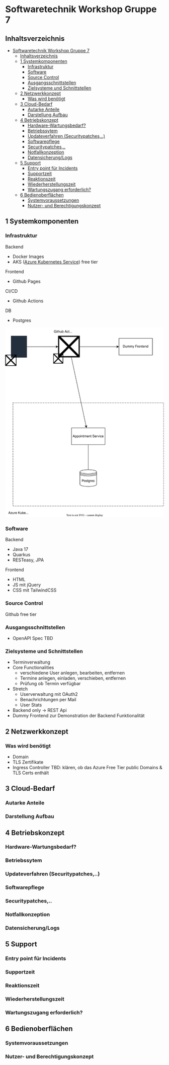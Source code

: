 # Softwaretechnik Workshop Gruppe 7
## Inhaltsverzeichnis
- [Softwaretechnik Workshop Gruppe 7](#softwaretechnik-workshop-gruppe-7)
  - [Inhaltsverzeichnis](#inhaltsverzeichnis)
  - [1 Systemkomponenten](#1-systemkomponenten)
    - [Infrastruktur](#infrastruktur)
    - [Software](#software)
    - [Source Control](#source-control)
    - [Ausgangsschnittstellen](#ausgangsschnittstellen)
    - [Zielsysteme und Schnittstellen](#zielsysteme-und-schnittstellen)
  - [2 Netzwerkkonzept](#2-netzwerkkonzept)
    - [Was wird benötigt](#was-wird-benötigt)
  - [3 Cloud-Bedarf](#3-cloud-bedarf)
    - [Autarke Anteile](#autarke-anteile)
    - [Darstellung Aufbau](#darstellung-aufbau)
  - [4 Betriebskonzept](#4-betriebskonzept)
    - [Hardware-Wartungsbedarf?](#hardware-wartungsbedarf)
    - [Betriebssytem](#betriebssytem)
    - [Updateverfahren (Securitypatches,..)](#updateverfahren-securitypatches)
    - [Softwarepflege](#softwarepflege)
    - [Securitypatches,..](#securitypatches)
    - [Notfallkonzeption](#notfallkonzeption)
    - [Datensicherung/Logs](#datensicherunglogs)
  - [5 Support](#5-support)
    - [Entry point für Incidents](#entry-point-für-incidents)
    - [Supportzeit](#supportzeit)
    - [Reaktionszeit](#reaktionszeit)
    - [Wiederherstellungszeit](#wiederherstellungszeit)
    - [Wartungszugang erforderlich?](#wartungszugang-erforderlich)
  - [6 Bedienoberflächen](#6-bedienoberflächen)
    - [Systemvoraussetzungen](#systemvoraussetzungen)
    - [Nutzer- und Berechtigungskonzept](#nutzer--und-berechtigungskonzept)
## 1 Systemkomponenten
### Infrastruktur
Backend
- Docker Images
- AKS ([Azure Kubernetes Service](https://azure.microsoft.com/de-de/products/kubernetes-service/docker/)) free tier
  
Frontend
- Github Pages

CI/CD
- Github Actions
  
DB
- Postgres

![components](documentation/diagrams/components.svg)

### Software
Backend
- Java 17
- Quarkus
- RESTeasy, JPA

Frontend
- HTML
- JS mit jQuery
- CSS mit TailwindCSS


### Source Control
Github free tier 


### Ausgangsschnittstellen
- OpenAPI Spec TBD 


### Zielsysteme und Schnittstellen
- Terminverwaltung
- Core Functionalities
  - verschiedene User anlegen, bearbeiten, entfernen
  - Termine anlegen, einladen, verschieben, entfernen
  - Prüfung ob Termin verfügbar
- Stretch
  - Userverwaltung mit OAuth2 
  - Benachrichtungen per Mail
  - User Stats
- Backend only -> REST Api 
- Dummy Frontend zur Demonstration der Backend Funktionalität

## 2 Netzwerkkonzept 
### Was wird benötigt
- Domain
- TLS Zertifikate 
- Ingress Controller
TBD: klären, ob das Azure Free Tier public Domains & TLS Certs enthält

## 3 Cloud-Bedarf
### Autarke Anteile
### Darstellung Aufbau
## 4 Betriebskonzept
### Hardware-Wartungsbedarf?
### Betriebssytem
### Updateverfahren (Securitypatches,..)
### Softwarepflege 
### Securitypatches,..
### Notfallkonzeption
### Datensicherung/Logs
## 5 Support
### Entry point für Incidents
### Supportzeit
### Reaktionszeit
### Wiederherstellungszeit
### Wartungszugang erforderlich?
## 6 Bedienoberflächen
### Systemvoraussetzungen
### Nutzer- und Berechtigungskonzept
